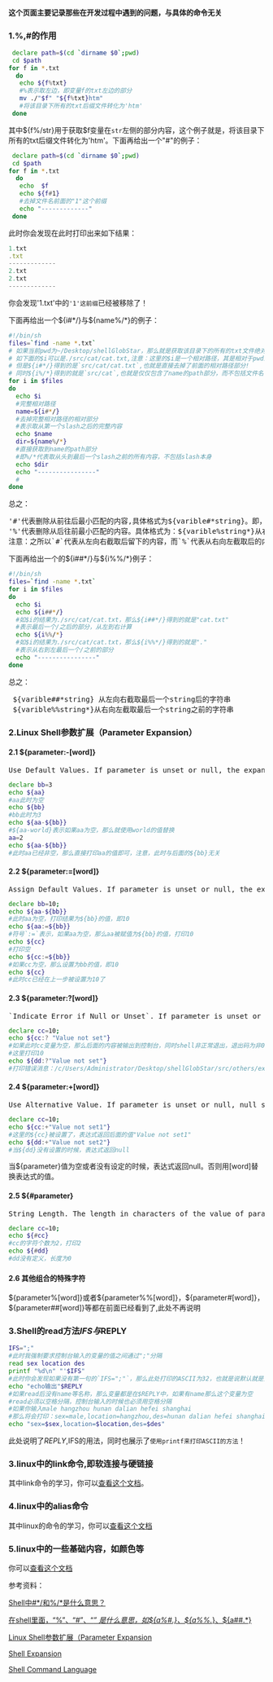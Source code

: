 #### 这个页面主要记录那些在开发过程中遇到的问题，与具体的命令无关

### 1.%,#的作用
```bash
 declare path=$(cd `dirname $0`;pwd)
 cd $path
for f in *.txt
  do 
   echo ${f%txt}
   #%表示取左边，即变量f的txt左边的部分
   mv ./"$f" "${f%txt}htm"
   #将该目录下所有的txt后缀文件转化为'htm'
 done
```
其中${f%/str}用于获取$f变量在`str`左侧的部分内容，这个例子就是，将该目录下所有的txt后缀文件转化为'htm'。下面再给出一个"#"的例子：
```bash
 declare path=$(cd `dirname $0`;pwd)
 cd $path
for f in *.txt
  do 
   echo  $f
   echo ${f#1}
   #去掉文件名前面的"1"这个前缀
   echo "-------------"
 done
```
此时你会发现在此时打印出来如下结果：
```js
1.txt
.txt
-------------
2.txt
2.txt
-------------
```
你会发现'1.txt'中的`'1'这前缀`已经被移除了！

下面再给出一个${i#*/}与${name%/*}的例子：
```bash
#!/bin/sh
files=`find -name *.txt`
# 如果当前pwd为~/Desktop/shellGlobStar，那么就是获取该目录下的所有的txt文件绝对路径。 
# 如下面的$i可以是./src/cat/cat.txt,注意：这里的$i是一个相对路径，其是相对于pwd来说的
# 但是${i#*/}得到的是`src/cat/cat.txt`,也就是直接去掉了前面的相对路径部分!
# 同时${i%/*}得到的就是`src/cat`,也就是仅仅包含了name的path部分，而不包括文件名
for i in $files
do
  echo $i
  #完整相对路径
  name=${i#*/}
  #去掉完整相对路径的相对部分
  #表示取从第一个slash之后的完整内容
  echo $name
  dir=${name%/*}
  #直接获取到name的path部分
  #即%/*代表取从头到最后一个slash之前的所有内容，不包括slash本身
  echo $dir
  echo "----------------"
  # 
done
```
总之：
<pre>
'#'代表删除从前往后最小匹配的内容,具体格式为${varible#*string}。即，从左向右截取第一个string后的字符串，这也是为什么$name得到的是`src/cat/cat.txt`
'%'代表删除从后往前最小匹配的内容。具体格式为：${varible%string*}从右向左截取第一个string后留下的字符串，这也是为什么$dir为`src/cat`。
注意：之所以`#`代表从左向右截取后留下的内容，而`%`代表从右向左截取后的内容，原因在于：键盘上的#在$的左侧，而%在$的右侧！
</pre>

下面再给出一个的${i##*/}与${i%%/*}例子：
```bash
#!/bin/sh
files=`find -name *.txt`
for i in $files
do
  echo $i
  echo ${i##*/}
  #如$i的结果为./src/cat/cat.txt，那么${i##*/}得到的就是"cat.txt"
  #表示最后一个/之后的部分，从左到右计算
  echo ${i%%/*}
  #如$i的结果为./src/cat/cat.txt，那么${i%%*/}得到的就是"."
  #表示从右到左最后一个/之前的部分
  echo "----------------"
done
```
总之：
<pre>
 ${varible##*string} 从左向右截取最后一个string后的字符串
 ${varible%%string*}从右向左截取最后一个string之前的字符串
</pre>

### 2.Linux Shell参数扩展（Parameter Expansion）

#### 2.1 ${parameter:-[word]}
<pre>
Use Default Values. If parameter is unset or null, the expansion of word (or an empty string if word is omitted) shall be substituted; otherwise, the value of parameter shall be substituted.
</pre>
```bash
declare bb=3
echo ${aa}
#aa此时为空
echo ${bb}
#bb此时为3
echo ${aa-${bb}}
#${aa-world}表示如果aa为空，那么就使用world的值替换
aa=2
echo ${aa-${bb}}
#此时aa已经非空，那么直接打印aa的值即可，注意，此时与后面的${bb}无关
```
#### 2.2 ${parameter:=[word]}
<pre>
Assign Default Values. If parameter is unset or null, the expansion of word (or an empty string if word is omitted) shall be assigned to parameter. In all cases, the final value of parameter shall be substituted. Only variables, not positional parameters or special parameters, can be assigned in this way.
</pre>
```bash
declare bb=10;
echo ${aa-${bb}}
#此时aa为空，打印结果为${bb}的值，即10
echo ${aa:=${bb}}
#符号`:=`表示，如果aa为空，那么aa被赋值为${bb}的值，打印10
echo ${cc}
#打印空
echo ${cc:=${bb}}
#如果cc为空，那么设置为bb的值，即10
echo ${cc}
#此时cc已经在上一步被设置为10了
```
#### 2.3 ${parameter:?[word]}
<pre>
`Indicate Error if Null or Unset`. If parameter is unset or null, the expansion of word (or a message indicating it is unset if word is omitted) shall be written to standard error and the shell exits with a non-zero exit status. Otherwise, the value of parameter shall be substituted. An interactive shell need not exit.
</pre>
```bash
declare cc=10;
echo ${cc:? "Value not set"}
#如果此时cc变量为空，那么后面的内容被输出到控制台，同时shell非正常退出，退出码为非0
#这里打印10
echo ${dd:?"Value not set"}
#打印错误消息：/c/Users/Administrator/Desktop/shellGlobStar/src/others/expansion-question.sh: line 4: dd: Value not set

```
#### 2.4 ${parameter:+[word]}
<pre>
Use Alternative Value. If parameter is unset or null, null shall be substituted; otherwise, the expansion of word (or an empty string if word is omitted) shall be substituted.
</pre>
```bash
declare cc=10;
echo ${cc:+"Value not set1"}
#这里的${cc}被设置了，表达式返回后面的值"Value not set1"
echo ${dd:+"Value not set2"}
#当${dd}没有设置的时候，表达式返回null
```
当${parameter}值为空或者没有设定的时候，表达式返回null。否则用[word]替换表达式的值。
#### 2.5 ${#parameter}
<pre>
String Length. The length in characters of the value of parameter shall be substituted. If parameter is '*' or '@', the result of the expansion is unspecified. If parameter is unset and set -u is in effect, the expansion shall fail.
</pre>
```bash
declare cc=10;
echo ${#cc}
#cc的字符个数为2，打印2
echo ${#dd}
#dd没有定义，长度为0
```
#### 2.6 其他组合的特殊字符
${parameter%[word]}或者${parameter%%[word]}，${parameter#[word]}，${parameter##[word]}等都在前面已经看到了,此处不再说明

### 3.Shell的read方法$IFS与$REPLY
```bash
IFS=";"
#此时我强制要求控制台输入的变量的值之间通过";"分隔
read sex location des
printf "%d\n" "'$IFS"
#此时你会发现如果没有第一句的`IFS=";"`，那么此处打印的ASCII为32，也就是说默认就是空格的
echo "echo输出"$REPLY
#如果read后没有name等名称，那么变量都是在$REPLY中，如果有name那么这个变量为空
#read必须以空格分隔，控制台输入的时候也必须用空格分隔
#如果你输入male hangzhou hunan dalian hefei shanghai
#那么将会打印：sex=male,location=hangzhou,des=hunan dalian hefei shanghai
echo "sex=$sex,location=$location,des=$des"
```
此处说明了$REPLY,$IFS的用法，同时也展示了`使用printf来打印ASCII的方法`！

### 3.linux中的link命令,即软连接与硬链接
其中link命令的学习，你可以[查看这个文档](./link-hard-soft.md)。

### 4.linux中的alias命令
其中linux的命令的学习，你可以[查看这个文档](../alias/read.md)

### 5.linux中的一些基础内容，如颜色等
你可以[查看这个文档](./linux-foundation.md)


参考资料：

[ Shell中#*/和%/*是什么意思？](http://blog.csdn.net/hongchangfirst/article/details/28436947)

[在shell里面，“%”、“#”、“*” 是什么意思，如${a%#.}、${a%%.*}、${a##.*}](https://zhidao.baidu.com/question/179948099.html)

[Linux Shell参数扩展（Parameter Expansion](http://blog.csdn.net/tanzhangwen/article/details/41248671)

[Shell Expansion](https://ss64.com/bash/syntax-expand.html#parameter)

[Shell Command Language](http://pubs.opengroup.org/onlinepubs/9699919799/utilities/V3_chap02.html#tag_18_13)